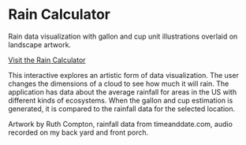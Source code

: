 # Rain Calculator
Rain data visualization with gallon and cup unit illustrations overlaid on landscape artwork.

<a href="http://www.leahtynan.com/rain-calculator">Visit the Rain Calculator</a>
 
This interactive explores an artistic form of data visualization. The user changes the dimensions of a cloud to see how much it will rain. The application has data about the average rainfall for areas in the US with different kinds of ecosystems. When the gallon and cup estimation is generated, it is compared to the rainfall data for the selected location.  

Artwork by Ruth Compton, rainfall data from timeanddate.com, audio recorded on my back yard and front porch.
 
